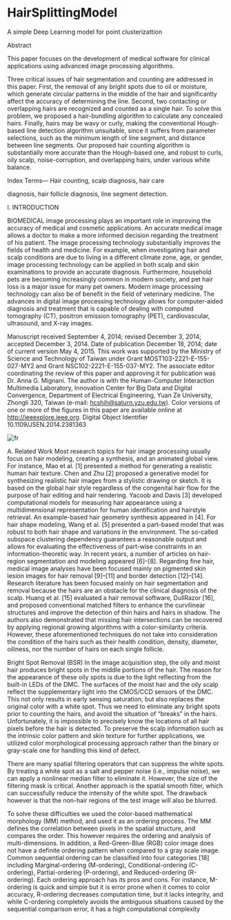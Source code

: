 # HairSplittingModel
 A simple Deep Learning model for point clusterizattion
 
 Abstract

This paper focuses on the development of medical
software for clinical applications using advanced image processing algorithms.

Three critical issues of hair segmentation and
counting are addressed in this paper. First, the removal of any
bright spots due to oil or moisture, which generate circular
patterns in the middle of the hair and significantly affect the
accuracy of determining the line. Second, two contacting or
overlapping hairs are recognized and counted as a single hair.
To solve this problem, we proposed a hair-bundling algorithm to
calculate any concealed hairs. Finally, hairs may be wavy or curly,
making the conventional Hough-based line detection algorithm
unsuitable, since it suffers from parameter selections, such as
the minimum length of line segment, and distance between line
segments. Our proposed hair counting algorithm is substantially
more accurate than the Hough-based one, and robust to curls,
oily scalp, noise-corruption, and overlapping hairs, under various
white balance.

Index Terms— Hair counting, scalp diagnosis, hair care

diagnosis, hair follicle diagnosis, line segment detection.


I. INTRODUCTION

BIOMEDICAL image processing plays an important role
in improving the accuracy of medical and cosmetic applications. An accurate medical image allows a doctor to make a
more informed decision regarding the treatment of his patient.
The image processing technology substantially improves the
fields of health and medicine. For example, when investigating
hair and scalp conditions are due to living in a different climate
zone, age, or gender, image processing technology can be
applied in both scalp and skin examinations to provide an
accurate diagnosis. Furthermore, household pets are becoming
increasingly common in modern society, and pet hair loss is
a major issue for many pet owners. Modern image processing
technology can also be of benefit in the field of veterinary
medicine. The advances in digital image processing technology allows for computer-aided diagnosis and treatment that is
capable of dealing with computed tomography (CT), positron
emission tomography (PET), cardiovascular, ultrasound, and
X-ray images.


Manuscript received September 4, 2014; revised December 3, 2014;
accepted December 3, 2014. Date of publication December 18, 2014; date
of current version May 4, 2015. This work was supported by the Ministry
of Science and Technology of Taiwan under Grant MOST103-2221-E-155-
027-MY2 and Grant NSC102-2221-E-155-037-MY2. The associate editor
coordinating the review of this paper and approving it for publication was
Dr. Anna G. Mignani.
The author is with the Human-Computer Interaction Multimedia Laboratory,
Innovation Center for Big Data and Digital Convergence, Department of
Electrical Engineering, Yuan Ze University, Zhongli 320, Taiwan (e-mail:
hcshih@saturn.yzu.edu.tw).
Color versions of one or more of the figures in this paper are available
online at http://ieeexplore.ieee.org.
Digital Object Identifier 10.1109/JSEN.2014.2381363


![fr](https://user-images.githubusercontent.com/33089347/191128291-4cce6bc1-1c80-412a-a5f7-37c051a95043.PNG)


A. Related Work
Most research topics for hair image processing usually focus
on hair modeling, creating a synthesis, and an animated global
view. For instance, Mao et al. [1] presented a method for generating a realistic human hair texture. Chen and Zhu [2] proposed a generative model for synthesizing realistic hair images
from a stylistic drawing or sketch. It is based on the global hair
style regardless of the congenital hair flow for the purpose of
hair editing and hair rendering. Yacoob and Davis [3] developed computational models for measuring hair appearance
using a multidimensional representation for human identification and hairstyle retrieval. An example-based hair geometry synthesis appeared in [4]. For hair shape modeling,
Wang et al. [5] presented a part-based model that was robust
to both hair shape and variations in the environment. The
so-called subspace clustering dependency guarantees a reasonable output and allows for evaluating the effectiveness of
part-wise constraints in an information-theoretic way. In recent
years, a number of articles on hair-region segmentation and
modeling appeared [6]–[8].
Regarding fine hair, medical image analyses have been
focused mainly on pigmented skin lesion images for hair
removal [9]–[11] and border detection [12]–[14]. Research
literature has been focused mainly on hair segmentation and
removal because the hairs are an obstacle for the clinical
diagnosis of the scalp. Huang et al. [15] evaluated a hair
removal software, DullRazor [16], and proposed conventional
matched filters to enhance the curvilinear structures and
improve the detection of thin hairs and hairs in shadow.
The authors also demonstrated that missing hair intersections
can be recovered by applying regional growing algorithms
with a color-similarity criteria. However, these aforementioned
techniques do not take into consideration the condition of the
hairs such as their health condition, density, diameter, oiliness,
nor the number of hairs on each single follicle.

Bright Spot Removal (BSR)
In the image acquisition step, the oily and moist hair
produces bright spots in the middle portions of the hair. The
reason for the appearance of these oily spots is due to the light
reflecting from the built-in LEDs of the DMC. The surfaces
of the moist hair and the oily scalp reflect the supplementary
light into the CMOS/CCD sensors of the DMC. This not
only results in early sensing saturation, but also replaces the
original color with a white spot. Thus we need to eliminate any
bright spots prior to counting the hairs, and avoid the situation
of “breaks” in the hairs. Unfortunately, it is impossible to
precisely know the locations of all hair pixels before the hair
is detected. To preserve the scalp information such as the
intrinsic color pattern and skin texture for further applications,
we utilized color morphological processing approach rather
than the binary or gray-scale one for handling this kind
of defect.

There are many spatial filtering operators that can suppress
the white spots. By treating a white spot as a salt and pepper
noise (i.e., impulse noise), we can apply a nonlinear median
filter to eliminate it. However, the size of the filtering mask is
critical. Another approach is the spatial smooth filter, which
can successfully reduce the intensity of the white spot. The
drawback however is that the non-hair regions of the test
image will also be blurred. 


To solve these difficulties we used
the color-based mathematical morphology (MM) method, and
used it as an ordering process. The MM defines the correlation
between pixels in the spatial structure, and compares the order.
This however requires the ordering and analysis of multi-dimensions. In addition, a Red-Green-Blue (RGB) color image
does not have a definite ordering pattern when compared
to a gray scale image. Common sequential ordering can be
classified into four categories [18] including Marginal-ordering
(M-ordering), Conditional-ordering (C-ordering), Partial-ordering (P-ordering), and Reduced-ordering (R-ordering).
Each ordering approach has its pros and cons. For instance,
M-ordering is quick and simple but it is error prone when
it comes to color accuracy, R-ordering decreases computation
time, but it lacks integrity, and while C-ordering completely
avoids the ambiguous situations caused by the sequential
comparison error, it has a high computational complexity
